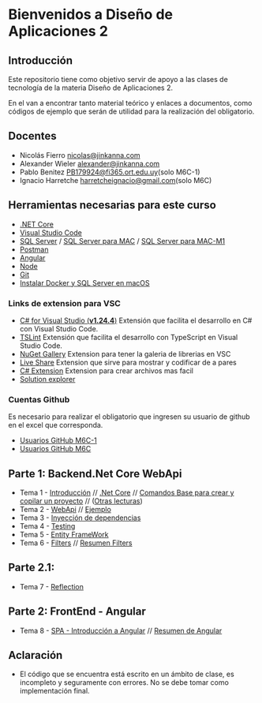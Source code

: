 # Bienvenidos a Diseño de Aplicaciones 2

## Introducción

Este repositorio tiene como objetivo servir de apoyo a las clases de tecnología de la materia Diseño de Aplicaciones 2.

En el van a encontrar tanto material teórico y enlaces a documentos, como códigos de ejemplo que serán de utilidad para la realización del obligatorio.


## Docentes

- Nicolás Fierro [nicolas@jinkanna.com](mailto:nicolas@jinkanna.com)
- Alexander Wieler [alexander@jinkanna.com](alexander@jinkanna.com) 
- Pablo Benitez [PB179924@fi365.ort.edu.uy](mailto:PB179924@fi365.ort.edu.uy)(solo M6C-1)
- Ignacio Harretche [harretcheignacio@gmail.com](mailto:harretcheignacio@gmail.com)(solo M6C)

## Herramientas necesarias para este curso

- [.NET Core](https://dotnet.microsoft.com/learn/dotnet/hello-world-tutorial/install)
- [Visual Studio Code](https://code.visualstudio.com/)
- [SQL Server](https://www.microsoft.com/es-mx/sql-server/sql-server-downloads?rtc=1) / [SQL Server para MAC](https://docs.microsoft.com/en-us/sql/linux/quickstart-install-connect-docker?view=sql-server-ver15&pivots=cs1-bash) /  [SQL Server para MAC-M1](https://medium.com/geekculture/how-to-install-sql-server-in-mac-m1-41121e110214)
- [Postman](https://www.postman.com/)
- [Angular](https://angular.io/)
- [Node](https://nodejs.org/es/)
- [Git](https://git-scm.com/)
- [Instalar Docker y SQL Server en macOS](Clases/Guias/InstalacionSQLserverMacOS.md)

### Links de extension para VSC
 - [C# for Visual Studio (**v1.24.4**)](https://marketplace.visualstudio.com/items?itemName=ms-dotnettools.csharp) Extensión que facilita el desarrollo en C# con Visual Studio Code.
 - [TSLint](https://marketplace.visualstudio.com/items?itemName=ms-vscode.vscode-typescript-tslint-plugin) Extensión que facilita el desarrollo con TypeScript en Visual Studio Code.
 - [NuGet Gallery](https://marketplace.visualstudio.com/items?itemName=patcx.vscode-nuget-gallery) Extension para tener la galeria de librerias en VSC
 - [Live Share](https://marketplace.visualstudio.com/items?itemName=MS-vsliveshare.vsliveshare) Extension que sirve para mostrar y codificar de a pares
 - [C# Extension](https://marketplace.visualstudio.com/items?itemName=jchannon.csharpextensions) Extension para crear archivos mas facil
 - [Solution explorer](https://marketplace.visualstudio.com/items?itemName=fernandoescolar.vscode-solution-explorer)

### Cuentas Github

Es necesario para realizar el obligatorio que ingresen su usuario de github en el excel que corresponda.

- [Usuarios GitHub M6C-1](https://fi365-my.sharepoint.com/:x:/g/personal/aw177322_fi365_ort_edu_uy/EW4GosxFhVBLkEvwrBZfBWEBPsbpq5lkA3a06BFj2JOuKg?e=ajMQpI)
- [Usuarios GitHub M6C](https://fi365-my.sharepoint.com/:x:/g/personal/aw177322_fi365_ort_edu_uy/ETy_lJcO_qZHo2VUIHc4LDMBXKqihEIylaxR7i_80gCI_A?e=SOJuYz)

## Parte 1: Backend.Net Core WebApi
- Tema 1 - [Introducción](/Clases/Clase_01-Intro/1.1-Introduccion.md)
          // [.Net Core](/Clases/Clase_01-Intro/1.2-.NET_Core.md)
          // [Comandos Base para crear y copilar un proyecto](/Clases/Clase_01-Intro/1.3-ComandosNetCore.md)
          // ([Otras lecturas](https://calm-bloom-3b1.notion.site/ASP-NET-Core-a1e2fee147cf44fbb2c6a7f962bd2341))
- Tema 2 - [WebApi](https://calm-bloom-3b1.notion.site/WEB-API-b460683de96a4d66aed5660a9d4de8bf)
          // [Ejemplo](/Clases/Clase_2-WebApi/Clase_2-Ejemplo-WebApi.md)
- Tema 3 - [Inyección de dependencias](https://calm-bloom-3b1.notion.site/Inyecci-n-de-dependencia-084456a1937f40f4b6e767711c7ca1c9)
- Tema 4 - [Testing](https://calm-bloom-3b1.notion.site/Unit-test-4554cc7a49bd4fe4a06c509de80ac77f)
- Tema 5 - [Entity FrameWork](https://calm-bloom-3b1.notion.site/EF-CORE-c9c7991c5c9f414f8aa6f2abb2d6a83f)
- Tema 6 - [Filters](https://calm-bloom-3b1.site/Filtros-11ba7df748cd4240aba28ded55e55076)
          // [Resumen Filters](/Clases/Clase_6-Filters/Filters.md)

## Parte 2.1:  
- Tema 7 - [Reflection](/Clases/Clase_9-Reflection/Reflection.md)

## Parte 2: FrontEnd - Angular 
- Tema 8 - [SPA - Introducción a Angular](/Clases/Clase_10-SPA&Angular/Angular_y_las_SPAs.md)
          // [Resumen de Angular](/Clases/Angular.md)


## Aclaración
- El código que se encuentra está escrito en un ámbito de clase, es incompleto y seguramente con errores. No se debe tomar como implementación final.

